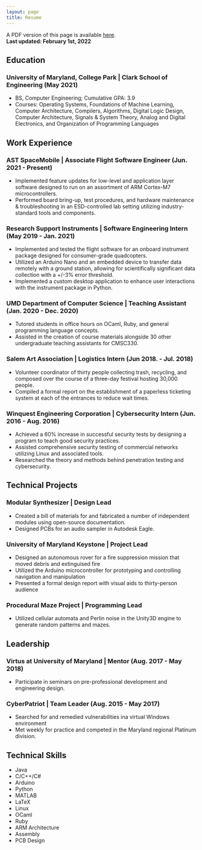 ```yaml
---
layout: page
title: Resume
---
```

A PDF version of this page is available [here](/assets/misc/JR_Resume_S2022.pdf).  
__Last updated: February 1st, 2022__

## Education

### University of Maryland, College Park | Clark School of Engineering (May 2021)
- BS, Computer Engineering; Cumulative GPA: 3.9
- Courses: Operating Systems, Foundations of Machine Learning, Computer Architecture, Compilers, Algorithms, Digital Logic Design, Computer Architecture, Signals & System Theory, Analog and Digital Electronics, and Organization of Programming Languages

## Work Experience

### AST SpaceMobile | Associate Flight Software Engineer (Jun. 2021 - Present)
- Implemented feature updates for low-level and application layer software designed to run on an assortment of ARM Cortex-M7 microcontrollers.
- Performed board bring-up, test procedures, and hardware maintenance & troubleshooting in an ESD-controlled lab setting utilizing industry-standard tools and components.

### Research Support Instruments | Software Engineering Intern (May 2019 - Jan. 2021)
- Implemented and tested the flight software for an onboard instrument package designed for consumer-grade quadcopters.
- Utilized an Arduino Nano and an embedded device to transfer data remotely with a ground station, allowing for scientifically significant data collection with a +/-3% error threshold.
- Implemented a custom desktop application to enhance user interactions with the instrument package in Python.

### UMD Department of Computer Science | Teaching Assistant (Jan. 2020 - Dec. 2020)
- Tutored students in office hours on OCaml, Ruby, and general programming language concepts.
- Assisted in the creation of course materials alongside 30 other undergraduate teaching assistants for CMSC330.

### Salem Art Association | Logistics Intern (Jun 2018. - Jul. 2018)
- Volunteer coordinator of thirty people collecting trash, recycling, and composed over the course of a three-day festival hosting 30,000 people.
- Compiled a formal report on the establishment of a paperless ticketing system at each of the entrances to reduce wait times.

### Winquest Engineering Corporation | Cybersecurity Intern (Jun. 2016 - Aug. 2016)
- Achieved a 60% increase in successful security tests by designing a program to teach good security practices.
- Assisted comprehensive security testing of commercial networks utilizing Linux and associated tools.
- Researched the theory and methods behind penetration testing and cybersecurity.

## Technical Projects

### Modular Synthesizer | Design Lead
- Created a bill of materials for and fabricated a number of independent modules using open-source documentation.
- Designed PCBs for an audio sampler in Autodesk Eagle.

### University of Maryland Keystone | Project Lead
- Designed an autonomous rover for a fire suppression mission that moved debris and extinguised fire
- Utilized the Arduino microcontroller for prototyping and controlling navigation and manipulation
- Presented a formal design report with visual aids to thirty-person audience

### Procedural Maze Project | Programming Lead
- Utilized cellular automata and Perlin noise in the Unity3D engine to generate random patterns and mazes.

## Leadership

### Virtus at University of Maryland | Mentor (Aug. 2017 - May 2018)
- Participate in seminars on pre-professional development and engineering design.

### CyberPatriot | Team Leader (Aug. 2015 - May 2017)
- Searched for and remedied vulnerabilities ina virtual Windows environment
- Met weekly for practice and competed in the Maryland regional Platinum division.

## Technical Skills
- Java
- C/C++/C#
- Arduino
- Python
- MATLAB
- LaTeX
- Linux
- OCaml
- Ruby
- ARM Architecture
- Assembly
- PCB Design